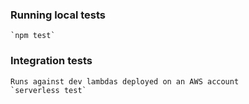 ### Running local tests

    `npm test`

### Integration tests
    Runs against dev lambdas deployed on an AWS account
    `serverless test`
